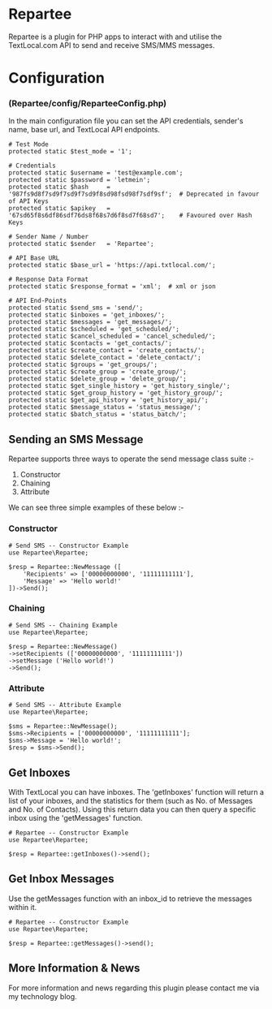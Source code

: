 # Repartee

Repartee is a plugin for PHP apps to interact with and utilise the TextLocal.com API to send and receive SMS/MMS messages.

# Configuration
### (Repartee/config/ReparteeConfig.php)

In the main configuration file you can set the API credentials, sender's name, base url, and TextLocal API endpoints.

	# Test Mode
	protected static $test_mode = '1';
	
	# Credentials
	protected static $username = 'test@example.com';
	protected static $password = 'letmein';
	protected static $hash     = '987fs9d8f7sd9f7sd9f7sd9f8sd98fsd98f7sdf9sf';  # Deprecated in favour of API Keys
	protected static $apikey   = '67sd65f8s6df86sdf76ds8f68s7d6f8sd7f68sd7';    # Favoured over Hash Keys
        
	# Sender Name / Number
	protected static $sender   = 'Repartee';
	
	# API Base URL
	protected static $base_url = 'https://api.txtlocal.com/';
	
	# Response Data Format
	protected static $response_format = 'xml';  # xml or json
	
	# API End-Points
	protected static $send_sms = 'send/';
	protected static $inboxes = 'get_inboxes/';
	protected static $messages = 'get_messages/';
	protected static $scheduled = 'get_scheduled/';
	protected static $cancel_scheduled = 'cancel_scheduled/';
	protected static $contacts = 'get_contacts/';
	protected static $create_contact = 'create_contacts/';
	protected static $delete_contact = 'delete_contact/';
	protected static $groups = 'get_groups/';
	protected static $create_group = 'create_group/';
	protected static $delete_group = 'delete_group/';
	protected static $get_single_history = 'get_history_single/';
	protected static $get_group_history = 'get_history_group/';
	protected static $get_api_history = 'get_history_api/';
	protected static $message_status = 'status_message/';
	protected static $batch_status = 'status_batch/';

## Sending an SMS Message

Repartee supports three ways to operate the send message class suite :-

1. Constructor
2. Chaining
3. Attribute

We can see three simple examples of these below :-

### Constructor

    # Send SMS -- Constructor Example
    use Repartee\Repartee;

    $resp = Repartee::NewMessage ([
        'Recipients' => ['00000000000', '11111111111'],
        'Message' => 'Hello world!'
    ])->Send();

### Chaining

    # Send SMS -- Chaining Example
    use Repartee\Repartee;

    $resp = Repartee::NewMessage()
    ->setRecipients (['00000000000', '11111111111'])
    ->setMessage ('Hello world!')
    ->Send();

### Attribute

    # Send SMS -- Attribute Example
    use Repartee\Repartee;

    $sms = Repartee::NewMessage();
    $sms->Recipients = ['00000000000', '11111111111'];
    $sms->Message = 'Hello world!';
    $resp = $sms->Send();

## Get Inboxes

With TextLocal you can have inboxes.  The 'getInboxes' function will return a list of your inboxes, and the statistics for them (such as No. of Messages and No. of Contacts).  Using this return data you can then query a specific inbox using the 'getMessages' function.

    # Repartee -- Constructor Example
    use Repartee\Repartee;

    $resp = Repartee::getInboxes()->send();

## Get Inbox Messages

Use the getMessages function with an inbox_id to retrieve the messages within it.

    # Repartee -- Constructor Example
    use Repartee\Repartee;

    $resp = Repartee::getMessages()->send();

## More Information & News

For more information and news regarding this plugin please contact me via my technology blog.
